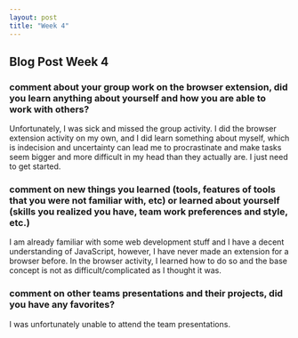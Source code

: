 ```yaml
---
layout: post
title: "Week 4"
---
```

## Blog Post Week 4
### comment about your group work on the browser extension, did you learn anything about yourself and how you are able to work with others?
Unfortunately, I was sick and missed the group activity. I did the browser extension activity on my own, and I did learn something about myself, which is indecision and uncertainty can lead me to procrastinate and make tasks seem bigger and more difficult in my head than they actually are. I just need to get started.

### comment on new things you learned (tools, features of tools that you were not familiar with, etc) or learned about yourself (skills you realized you have, team work preferences and style, etc.)
I am already familiar with some web development stuff and I have a decent understanding of JavaScript, however, I have never made an extension for a browser before. In the browser activity, I learned how to do so and the base concept is not as difficult/complicated as I thought it was.

### comment on other teams presentations and their projects, did you have any favorites?
I was unfortunately unable to attend the team presentations.

